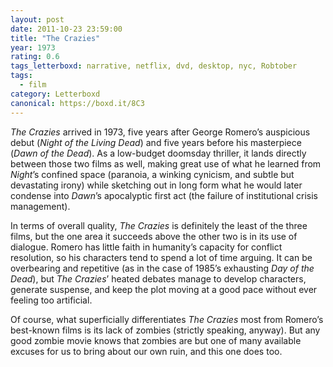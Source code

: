 ```yaml
---
layout: post 
date: 2011-10-23 23:59:00
title: "The Crazies"
year: 1973
rating: 0.6
tags_letterboxd: narrative, netflix, dvd, desktop, nyc, Robtober
tags:
  - film
category: Letterboxd
canonical: https://boxd.it/8C3
---
```


<cite>The Crazies</cite> arrived in 1973, five years after George Romero’s auspicious debut (<cite>Night of the Living Dead</cite>) and five years before his masterpiece (<cite>Dawn of the Dead</cite>). As a low-budget doomsday thriller, it lands directly between those two films as well, making great use of what he learned from <cite>Night</cite>’s confined space (paranoia, a winking cynicism, and subtle but devastating irony) while sketching out in long form what he would later condense into <cite>Dawn</cite>’s apocalyptic first act (the failure of institutional crisis management).

In terms of overall quality, <cite>The Crazies</cite> is definitely the least of the three films, but the one area it succeeds above the other two is in its use of dialogue. Romero has little faith in humanity’s capacity for conflict resolution, so his characters tend to spend a lot of time arguing. It can be overbearing and repetitive (as in the case of 1985’s exhausting <cite>Day of the Dead</cite>), but <cite>The Crazies</cite>’ heated debates manage to develop characters, generate suspense, and keep the plot moving at a good pace without ever feeling too artificial.

Of course, what superficially differentiates <cite>The Crazies</cite> most from Romero’s best-known films is its lack of zombies (strictly speaking, anyway). But any good zombie movie knows that zombies are but one of many available excuses for us to bring about our own ruin, and this one does too.
